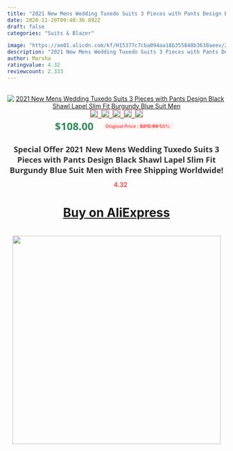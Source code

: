 ```yaml
---
title: "2021 New Mens Wedding Tuxedo Suits 3 Pieces with Pants Design Black Shawl Lapel Slim Fit Burgundy Blue Suit Men"
date: 2020-11-20T09:40:36.892Z
draft: false
categories: "Suits & Blazer"

image: "https://ae01.alicdn.com/kf/H15377c7cba094aa18b355848b3638aeev/2021-New-Mens-Wedding-Tuxedo-Suits-3-Pieces-with-Pants-Design-Black-Shawl-Lapel-Slim-Fit.jpg"
description: "2021 New Mens Wedding Tuxedo Suits 3 Pieces with Pants Design Black Shawl Lapel Slim Fit Burgundy Blue Suit Men"
author: Marsha
ratingvalue: 4.32
reviewcount: 2.333
---
```

<br>
<div style="text-align: center;">
<a href="https://s.click.aliexpress.com/e/_AgVrrn" target="_blank" rel="nofollow noopener noreferrer"><img alt="2021 New Mens Wedding Tuxedo Suits 3 Pieces with Pants Design Black Shawl Lapel Slim Fit Burgundy Blue Suit Men" class="magnifier-image" src="https://ae01.alicdn.com/kf/H15377c7cba094aa18b355848b3638aeev/2021-New-Mens-Wedding-Tuxedo-Suits-3-Pieces-with-Pants-Design-Black-Shawl-Lapel-Slim-Fit.jpg_640x640.jpg">
<br>
<img style="border:1px solid salmon" src="https://ae01.alicdn.com/kf/H15377c7cba094aa18b355848b3638aeev/2021-New-Mens-Wedding-Tuxedo-Suits-3-Pieces-with-Pants-Design-Black-Shawl-Lapel-Slim-Fit.jpg_120x120.jpg">&nbsp;&nbsp;<img style="border:1px solid salmon" src="https://ae01.alicdn.com/kf/H0cea90a2eb8e41238e1eb83d61905325j/2021-New-Mens-Wedding-Tuxedo-Suits-3-Pieces-with-Pants-Design-Black-Shawl-Lapel-Slim-Fit.jpg_120x120.jpg">&nbsp;&nbsp;<img style="border:1px solid salmon" src="https://ae01.alicdn.com/kf/H9b64caba1b3b48718785147054c997a5U/2021-New-Mens-Wedding-Tuxedo-Suits-3-Pieces-with-Pants-Design-Black-Shawl-Lapel-Slim-Fit.jpg_120x120.jpg">&nbsp;&nbsp;<img style="border:1px solid salmon" src="https://ae01.alicdn.com/kf/Hbad39f5fb374471d811ed7dcaff03aa8k/2021-New-Mens-Wedding-Tuxedo-Suits-3-Pieces-with-Pants-Design-Black-Shawl-Lapel-Slim-Fit.jpg_120x120.jpg">&nbsp;&nbsp;<img style="border:1px solid salmon" src="https://ae01.alicdn.com/kf/H14b3a3df48e840ba8ba5904d061bfb05B/2021-New-Mens-Wedding-Tuxedo-Suits-3-Pieces-with-Pants-Design-Black-Shawl-Lapel-Slim-Fit.jpg_120x120.jpg"></a></div><br0>
<div style="text-align: center;"><span style="background-color: white; border: 0px; box-sizing: border-box; color: seagreen; display: inline-block; font-family: &quot;open sans&quot; , &quot;arial&quot; , &quot;helvetica&quot; , sans-serif , &quot;heiti&quot;; font-size: 24px; font-stretch: inherit; font-weight: 700; line-height: inherit; margin: 0px 10px 0px 0px; padding: 0px; vertical-align: middle;">$108.00 </span>
<span style="background: rgb(255 , 241 , 241); border-radius: 3px; border: 0px; box-sizing: border-box; color: #ff4747; display: inline-block; font-family: inherit; font-size: 12px; font-stretch: inherit; font-style: inherit; font-variant: inherit; font-weight: 600; line-height: inherit; margin: 0px; padding: 2px 5px; transform: scale(0.9); vertical-align: middle;">Original Price : <b style="text-decoration: line-through;">$215.99 </b> 50%&nbsp;&nbsp;</span></div>
<h1 style="color: #333333; display: inline-block; font-family: &quot;open sans&quot; , &quot;arial&quot; , &quot;helvetica&quot; , sans-serif , &quot;heiti&quot;; font-size: 18px; font-stretch: inherit; font-weight: 700; text-align: center;">Special Offer 2021 New Mens Wedding Tuxedo Suits 3 Pieces with Pants Design Black Shawl Lapel Slim Fit Burgundy Blue Suit Men with Free Shipping Worldwide!</h1>
<div style="color: #ff4747; text-align: center;">
<img src="https://4.bp.blogspot.com/-M0ZcTcb-5uY/XleCXlxnR4I/AAAAAAAAAEc/OrjgMkXV1oMQFaCRZj5HQwOCBcu3w1FegCPcBGAYYCw/s1600/star.png" style="height: 15px;">&nbsp;<b>4.32</b></div>
<div class="button_cont" align="center"><a class="buynow_a" href="https://s.click.aliexpress.com/e/_AgVrrn" target="_blank" rel="nofollow noopener noreferrer"><H1>Buy on AliExpress</H1></a></div><br>
<div class="separator" style="clear: both; text-align: center;">
<img src="https://lh3.googleusercontent.com/-pTy5HemUv9M/XlePHvY0dAI/AAAAAAAAAE4/0nX5iRUoIWY8eMW9Dpxeirr157OZliDIgCLcBGAsYHQ/s1600/badge.gif" width="480">
</div>
